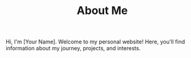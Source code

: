 <!DOCTYPE html>
<html lang="en">
<head>
    <meta charset="UTF-8">
    <meta name="viewport" content="width=device-width, initial-scale=1.0">
    <title> About Me </title>
    <link rel="stylesheet" href="style.css">
    <link href="https://fonts.googleapis.com/css2?family=Playfair+Display:wght@400&display=swap" rel="stylesheet">
</head>
<body>
    <header>
        <h1> About Me </h1>
    </header>
    <main>
        <p>
            Hi, I'm [Your Name]. Welcome to my personal website! Here, you'll find information about my journey, projects, and interests.
        </p>
    </main>
</body>
</html>
